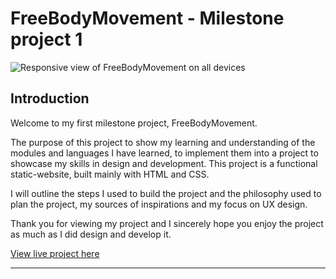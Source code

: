 # **FreeBodyMovement** - Milestone project 1

![Responsive view of FreeBodyMovement on all devices](https://github.com/king0T/fbm/blob/main/documentation/responsive-view.png "FreeBodyMovement")

## **Introduction** ##

Welcome to my first milestone project, FreeBodyMovement.

The purpose of this project to show my learning and understanding of the modules and languages I have learned, to 
implement them into a project to showcase my skills in design and development. This project is a functional static-website, 
built mainly with HTML and CSS.

I will outline the steps I used to build the project and the philosophy used to plan the project, my sources of inspirations and my focus on UX design.

Thank you for viewing my project and I sincerely hope you enjoy the project as much as I did design and develop it.

[View live project here](https://king0t.github.io/fbm/index.html)

---